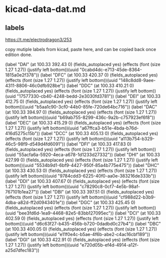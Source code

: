 
# kicad-data-dat.md

## labels 

https://t.me/electrodragon3/253

copy mutiple labels from kicad, paste here, and can be copied back once edition done. 

(label "DAI" (at 100.33 392.43 0) (fields_autoplaced yes)  (effects (font (size 1.27 1.27)) (justify left bottom))(uuid "0cabd4dc-e713-45de-8364-1815a0e2f378"))
(label "DFC" (at 100.33 420.37 0) (fields_autoplaced yes)  (effects (font (size 1.27 1.27)) (justify left bottom))(uuid "148c8dd8-9aee-4311-8806-46c0dfb928be"))
(label "DDC" (at 100.33 410.21 0) (fields_autoplaced yes)  (effects (font (size 1.27 1.27)) (justify left bottom))(uuid "17577330-cb40-4248-bedd-2e3030fd3781"))
(label "DEI" (at 100.33 412.75 0) (fields_autoplaced yes)  (effects (font (size 1.27 1.27)) (justify left bottom))(uuid "b5aa1c90-3cf0-44b0-85fe-720de64bc716"))
(label "DAC" (at 100.33 394.97 0) (fields_autoplaced yes)  (effects (font (size 1.27 1.27)) (justify left bottom))(uuid "b69ab755-8299-436c-9a2b-c757923ef6f8"))
(label "DEC" (at 100.33 415.29 0) (fields_autoplaced yes)  (effects (font (size 1.27 1.27)) (justify left bottom))(uuid "a67ffca3-b51e-4bda-b76d-416d5275c15b"))
(label "DCC" (at 100.33 405.13 0) (fields_autoplaced yes)  (effects (font (size 1.27 1.27)) (justify left bottom))(uuid "a113b754-b329-46c5-98f9-d549d4fd6091"))
(label "DFI" (at 100.33 417.83 0) (fields_autoplaced yes)  (effects (font (size 1.27 1.27)) (justify left bottom))(uuid "55acfa6a-5920-4eca-a678-1d1233d27332"))
(label "DHI" (at 100.33 427.99 0) (fields_autoplaced yes)  (effects (font (size 1.27 1.27)) (justify left bottom))(uuid "5534b9d1-6bf9-4427-950f-85a4b775e475"))
(label "DHC" (at 100.33 430.53 0) (fields_autoplaced yes)  (effects (font (size 1.27 1.27)) (justify left bottom))(uuid "9784cdd3-6225-40f0-aa0e-383216de333b"))
(label "DDI" (at 100.33 407.67 0) (fields_autoplaced yes)  (effects (font (size 1.27 1.27)) (justify left bottom))(uuid "c78290c8-0cf7-4e5b-98af-767101b1ea27"))
(label "DBI" (at 100.33 397.51 0) (fields_autoplaced yes)  (effects (font (size 1.27 1.27)) (justify left bottom))(uuid "cf988d22-b3b9-4dba-a82d-ff2d0943401e"))
(label "DGC" (at 100.33 425.45 0) (fields_autoplaced yes)  (effects (font (size 1.27 1.27)) (justify left bottom))(uuid "bee3fd6d-1ea9-4468-82e5-83bb127095ec"))
(label "DCI" (at 100.33 402.59 0) (fields_autoplaced yes)  (effects (font (size 1.27 1.27)) (justify left bottom))(uuid "d6c63f27-b435-456b-b720-0dadbd0c27b4"))
(label "DBC" (at 100.33 400.05 0) (fields_autoplaced yes)  (effects (font (size 1.27 1.27)) (justify left bottom))(uuid "e11f0e4c-b5ae-4f6b-abe2-c4ac16cbf189"))
(label "DGI" (at 100.33 422.91 0) (fields_autoplaced yes)  (effects (font (size 1.27 1.27)) (justify left bottom))(uuid "e720d05b-ef4d-4914-a12f-a25d7dfec183"))




